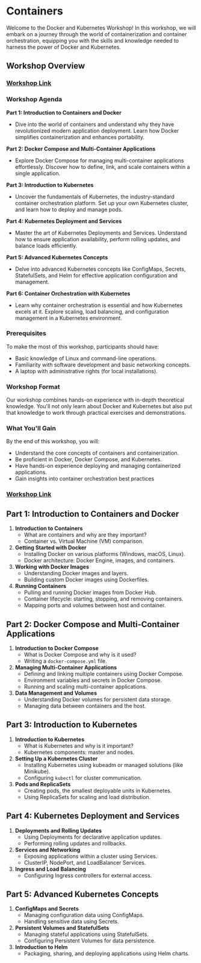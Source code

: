 # Containers

Welcome to the Docker and Kubernetes Workshop! In this workshop, we will embark on a journey through the world of containerization and container orchestration, equipping you with the skills and knowledge needed to harness the power of Docker and Kubernetes.

## Workshop Overview

### [Workshop Link](https://killercoda.com/rsschool/course/modules/ansible-workshop)

### Workshop Agenda

**Part 1: Introduction to Containers and Docker**

* Dive into the world of containers and understand why they have revolutionized modern application deployment. Learn how Docker simplifies containerization and enhances portability.

**Part 2: Docker Compose and Multi-Container Applications**

* Explore Docker Compose for managing multi-container applications effortlessly. Discover how to define, link, and scale containers within a single application.

**Part 3: Introduction to Kubernetes**

* Uncover the fundamentals of Kubernetes, the industry-standard container orchestration platform. Set up your own Kubernetes cluster, and learn how to deploy and manage pods.

**Part 4: Kubernetes Deployment and Services**

* Master the art of Kubernetes Deployments and Services. Understand how to ensure application availability, perform rolling updates, and balance loads efficiently.

**Part 5: Advanced Kubernetes Concepts**

* Delve into advanced Kubernetes concepts like ConfigMaps, Secrets, StatefulSets, and Helm for effective application configuration and management.

**Part 6: Container Orchestration with Kubernetes**

* Learn why container orchestration is essential and how Kubernetes excels at it. Explore scaling, load balancing, and configuration management in a Kubernetes environment.

### Prerequisites

To make the most of this workshop, participants should have:

* Basic knowledge of Linux and command-line operations.
* Familiarity with software development and basic networking concepts.
* A laptop with administrative rights (for local installations).

### Workshop Format

Our workshop combines hands-on experience with in-depth theoretical knowledge. You'll not only learn about Docker and Kubernetes but also put that knowledge to work through practical exercises and demonstrations.

### What You'll Gain

By the end of this workshop, you will:

* Understand the core concepts of containers and containerization.
* Be proficient in Docker, Docker Compose, and Kubernetes.
* Have hands-on experience deploying and managing containerized applications.
* Gain insights into container orchestration best practices

### [Workshop Link](https://killercoda.com/rsschool/course/modules/ansible-workshop)

## Part 1: Introduction to Containers and Docker

1. **Introduction to Containers**
   * What are containers and why are they important?
   * Container vs. Virtual Machine (VM) comparison.
2. **Getting Started with Docker**
   * Installing Docker on various platforms (Windows, macOS, Linux).
   * Docker architecture: Docker Engine, images, and containers.
3. **Working with Docker Images**
   * Understanding Docker images and layers.
   * Building custom Docker images using Dockerfiles.
4. **Running Containers**
   * Pulling and running Docker images from Docker Hub.
   * Container lifecycle: starting, stopping, and removing containers.
   * Mapping ports and volumes between host and container.

## Part 2: Docker Compose and Multi-Container Applications

1. **Introduction to Docker Compose**
   * What is Docker Compose and why is it used?
   * Writing a `docker-compose.yml` file.
2. **Managing Multi-Container Applications**
   * Defining and linking multiple containers using Docker Compose.
   * Environment variables and secrets in Docker Compose.
   * Running and scaling multi-container applications.
3. **Data Management and Volumes**
   * Understanding Docker volumes for persistent data storage.
   * Managing data between containers and the host.

## Part 3: Introduction to Kubernetes

1. **Introduction to Kubernetes**
   * What is Kubernetes and why is it important?
   * Kubernetes components: master and nodes.
2. **Setting Up a Kubernetes Cluster**
   * Installing Kubernetes using kubeadm or managed solutions (like Minikube).
   * Configuring `kubectl` for cluster communication.
3. **Pods and ReplicaSets**
   * Creating pods, the smallest deployable units in Kubernetes.
   * Using ReplicaSets for scaling and load distribution.

## Part 4: Kubernetes Deployment and Services

1. **Deployments and Rolling Updates**
   * Using Deployments for declarative application updates.
   * Performing rolling updates and rollbacks.
2. **Services and Networking**
   * Exposing applications within a cluster using Services.
   * ClusterIP, NodePort, and LoadBalancer Services.
3. **Ingress and Load Balancing**
   * Configuring Ingress controllers for external access.

## Part 5: Advanced Kubernetes Concepts

1. **ConfigMaps and Secrets**
   * Managing configuration data using ConfigMaps.
   * Handling sensitive data using Secrets.
2. **Persistent Volumes and StatefulSets**
   * Managing stateful applications using StatefulSets.
   * Configuring Persistent Volumes for data persistence.
3. **Introduction to Helm**
   * Packaging, sharing, and deploying applications using Helm charts.
